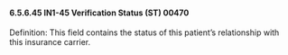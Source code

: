 #### 6.5.6.45 IN1-45 Verification Status (ST) 00470

Definition: This field contains the status of this patient’s relationship with this insurance carrier.

